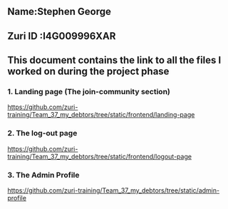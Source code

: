 ## Name:Stephen George
## Zuri ID :I4G009996XAR
## This document contains the link to all the files I worked on during the project phase

### 1. Landing page (The join-community section)

https://github.com/zuri-training/Team_37_my_debtors/tree/static/frontend/landing-page

### 2. The log-out page

https://github.com/zuri-training/Team_37_my_debtors/tree/static/frontend/logout-page

### 3. The Admin Profile

https://github.com/zuri-training/Team_37_my_debtors/tree/static/admin-profile

